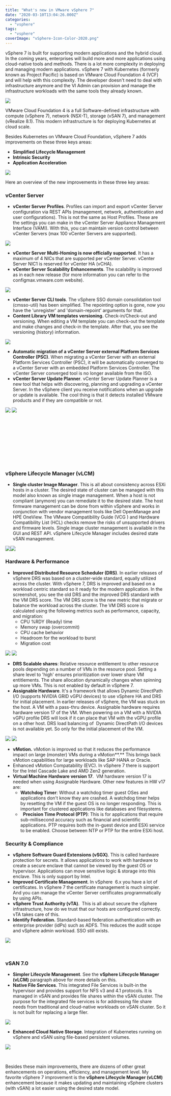 ```yaml
---
title: "What's new in VMware vSphere 7"
date: "2020-03-10T13:04:26.000Z"
categories: 
  - "vsphere"
tags: 
  - "vsphere"
coverImage: "vSphere-Icon-Color-2020.png"
---
```


vSphere 7 is built for supporting modern applications and the hybrid cloud. In the coming years, enterprises will build more and more applications using cloud-native tools and methods. There is a lot more complexity in deploying and managing modern applications. vSphere 7 with Kubernetes (formerly known as Project Pacific) is based on VMware Cloud Foundation 4 (VCF) and will help with this complexity. The developer doesn't need to deal with infrastructure anymore and the VI Admin can provision and manage the infrastructure workloads with the same tools they already known.

[![](images/kub2-300x163.png)](https://www.ivobeerens.nl/wp-content/uploads/2020/03/kub2.png)

VMware Cloud Foundation 4 is a full Software-defined infrastructure with compute (vSphere 7), network (NSX-T), storage (vSAN 7), and management (vRealize 8.1). This modern infrastructure is for deploying Kubernetes at cloud scale.

Besides Kubernetes on VMware Cloud Foundation, vSphere 7 adds improvements on these three keys areas:

- **Simplified Lifecycle Management**
- **Intrinsic Security**
- **Application Acceleration**

[![](images/01-300x134.png)](https://www.ivobeerens.nl/wp-content/uploads/2020/03/01.png)

Here an overview of the new improvements in these three key areas:

### **vCenter Server**

- **vCenter Server Profiles**. Profiles can import and export vCenter Server configuration via REST APIs (management, network, authentication and user configurations). This is not the same as Host Profiles. These are the settings you can make in the vCenter Server Appliance Management Interface (VAMI). With this, you can maintain version control between vCenter Servers (max 100 vCenter Servers are supported).

[![](images/7-300x149.jpg)](https://www.ivobeerens.nl/wp-content/uploads/2020/02/7.jpg)

- **vCenter Server Multi-Homing is now officially supported**. It has a maximum of 4 NICs that are supported per vCenter Server. vCenter Server NIC1 is reserved for vCenter HA (vCHA).
- **vCenter Server Scalability Enhancements**. The scalability is improved as in each new release (for more information you can refer to the configmax.vmware.com website).

[![](images/10-300x123.jpg)](https://www.ivobeerens.nl/wp-content/uploads/2020/02/10.jpg)

- **vCenter Server CLI tools**. The vSphere SSO domain consolidation tool (cmsso-util) has been simplified. The repointing option is gone, now you have the 'unregister' and 'domain-repoint' arguments for that.
- **Content Library VM templates versioning.** Check-in/Check-out and versioning. When editing a VM template you can check-out the template and make changes and check-in the template. After that, you see the versioning (history) information.

[![](images/11-300x130.jpg)](https://www.ivobeerens.nl/wp-content/uploads/2020/02/11.jpg)

- **Automatic migration of a vCenter Server external Platform Services Controller (PSC)**. When migrating a vCenter Server with an external Platform Services Controller (PSC), it will be automatically converged to a vCenter Server with an embedded Platform Services Controller. The vCenter Server converged tool is no longer available from the ISO.
- **vCenter Server Update Planner**. vCenter Server Update Planner is a new tool that helps with discovering, planning and upgrading a vCenter Server. In the vSphere client you receive notifications when an upgrade or update is available. The cool thing is that it detects installed VMware products and if they are compatible or not.

[![](images/12-300x150.jpg)](https://www.ivobeerens.nl/wp-content/uploads/2020/02/12.jpg) [![](images/14-300x130.jpg)](https://www.ivobeerens.nl/wp-content/uploads/2020/02/14.jpg)

 

 

 

 

 

### **vSphere Lifecycle Manager (vLCM)**

- **Single cluster Image Manager**. This is all about consistency across ESXi hosts in a cluster. The desired state of cluster can be managed with this model also known as single image management. When a host is not compliant (anymore) you can remediate it to the desired state. The host firmware management can be done from within vSphere and works in conjunction with vendor management tools like Dell OpenManage and HPE OneView. The VMware Compatibility Guide (VCG ) and Hardware Compatibility List (HCL) checks remove the risks of unsupported drivers and firmware levels. Single image cluster management is available in the GUI and REST API. vSphere Lifecycle Manager includes desired state vSAN management.

[![](images/15-300x147.jpg)](https://www.ivobeerens.nl/wp-content/uploads/2020/02/15.jpg)[![](images/L1-300x185.png)](https://www.ivobeerens.nl/wp-content/uploads/2020/03/L1.png)

### **Hardware & Performance**

- **Improved Distributed Resource Scheduler (DRS)**. In earlier releases of vSphere DRS was based on a cluster-wide standard, equally utilized across the cluster. With vSphere 7, DRS is improved and based on a workload centric standard so it ready for the modern application. In the screenshot, you see the old DRS and the improved DRS standard with the VM DRS score. The VM DRS score is the new metric that migrate or balance the workload across the cluster. The VM DRS score is calculated using the following metrics such as performance, capacity, and migration:
    - CPU %RDY (Ready) time
    - Memory swap (overcommit)
    - CPU cache behavior
    - Headroom for the workload to burst
    - Migration cost

[![](images/16-1-300x168.jpg)](https://www.ivobeerens.nl/wp-content/uploads/2020/03/16-1.jpg) [![](images/17-300x156.jpg)](https://www.ivobeerens.nl/wp-content/uploads/2020/03/17.jpg)

- **DRS Scalable shares**: Relative resource entitlement to other resource pools depending on a number of VMs in the resource pool. Setting a share level to 'high' ensures prioritization over lower share VM entitlements. The share allocation dynamically changes when spinning up more VMs. This is not enabled by default in vSphere 7.
- **Assignable Hardware**. It's a framework that allows Dynamic DirectPath I/O (supports NVIDIA GRID vGPU devices) to use vSphere HA and DRS for initial placement. In earlier releases of vSphere, the VM was stuck on the host. A VM with a pass-thru device. Assignable hardware requires hardware version 17 of the VM. When powering on a VM with a NVIDIA vGPU profile DRS will look if it can place that VM with the vGPU profile on a other host. DRS load balancing of  Dynamic DirectPath I/O devices is not available yet. So only for the initial placement of the VM.

[![](images/17a-300x144.jpg)](https://www.ivobeerens.nl/wp-content/uploads/2020/03/17a.jpg) [![](images/18-300x155.jpg)](https://www.ivobeerens.nl/wp-content/uploads/2020/03/18.jpg)

- **vMotion.** vMotion is improved so that it reduces the performance impact on large (monster) VMs during a vMotion**.** This brings back vMotion capabilities for large workloads like SAP HANA or Oracle.
- Enhanced vMotion Compatability (EVC). In vSphere 7 there is support for the Intel Cascade Lake and AMD Zen2 generation.
- **Virtual Machine Hardware version 17**.  VM hardware version 17 is needed when using Assignable Hardware. Other new features in HW v17 are:
    - **Watchdog Timer**: Without a watchdog timer guest OSes and applications don't know they are crashed. A watchdog timer helps by resetting the VM if the guest OS is no longer responding. This is important for clustered applications like databases and filesystems.
    -   **Precision Time Protocol (PTP)**: This is for applications that require sub-millisecond accuracy such as financial and scientific applications. PTP requires both the in-guest device and ESXi service to be enabled. Choose between NTP or PTP for the entire ESXi host.

### **Security & Compliance**

- **vSphere Software Guard Extensions (vSGX)**. This is called hardware protection for secrets. It allows applications to work with hardware to create a secure enclave that cannot be viewed by the guest OS or hypervisor. Applications can move sensitive logic & storage into this enclave. This is only support by Intel.
- **Improved Certificate Management**. In vSphere  6.x you have a lot of certificates. In vSphere 7 the certificate management is much simpler. And you can manage the vCenter Server certificates programmatically by using APIs.
- **vSphere Trust Authority (vTA)**.  This is all about secure the vSphere infrastructure, how do we trust that our hosts are configured correctly. vTA takes care of this.
- **Identify Federation.** Standard-based federation authentication with an enterprise provider (idPs) such as ADFS. This reduces the audit scope and vSphere admin workload. SSO still exists.

[![](images/s3-300x214.png)](https://www.ivobeerens.nl/wp-content/uploads/2020/03/s3.png)

 

### **vSAN 7.0** 

- **Simpler Lifecycle Management**. See the **vSphere Lifecycle Manager (vLCM)** paragraph above for more details on this.
- **Native File Services**. This integrated File Services is built-in the hypervisor and provides support for NFS v3 and 4.1 protocols. It is managed in vSAN and provides file shares within the vSAN cluster. The purpose for the integrated file services is for addressing file share needs from traditional and cloud-native workloads on vSAN cluster. So it is not built for replacing a large filer.

[![](images/vSAN1-300x170.png)](https://www.ivobeerens.nl/wp-content/uploads/2020/03/vSAN1.png)

- **Enhanced Cloud Native Storage**. Integration of Kubernetes running on vSphere and vSAN using file-based persistent volumes.

[![](images/s4-300x179.png)](https://www.ivobeerens.nl/wp-content/uploads/2020/03/s4.png)

 

Besides these main improvements, there are dozens of other great enhancements on operations, efficiency, and management level. My favorite vSphere 7 improvement is the **vSphere Lifecycle Manager (vLCM)** enhancement because it makes updating and maintaining vSphere clusters (with vSAN) a lot easier using the desired state model.
